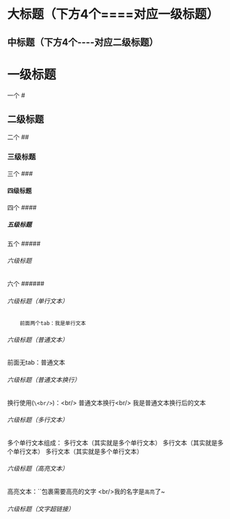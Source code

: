 大标题（下方4个====对应一级标题）
====
中标题（下方4个----对应二级标题）
----
# 一级标题
一个 #
## 二级标题
二个 ##
### 三级标题
三个 ###
#### 四级标题
四个 ####
##### 五级标题
五个 #####
###### 六级标题
六个 ######
###### 六级标题（单行文本）
        前面两个tab：我是单行文本
###### 六级标题（普通文本）
前面无tab：普通文本
###### 六级标题（普通文本换行）
换行使用(`\<br/>`)：\<br/>
普通文本换行\<br/>
我是普通文本换行后的文本
###### 六级标题（多行文本）
多个单行文本组成：
        多行文本（其实就是多个单行文本）
        多行文本（其实就是多个单行文本）
        多行文本（其实就是多个单行文本）
###### 六级标题（高亮文本）
高亮文本：``包裹需要高亮的文字
\<br/>我的名字是`高亮`了~
###### 六级标题（文字超链接）




